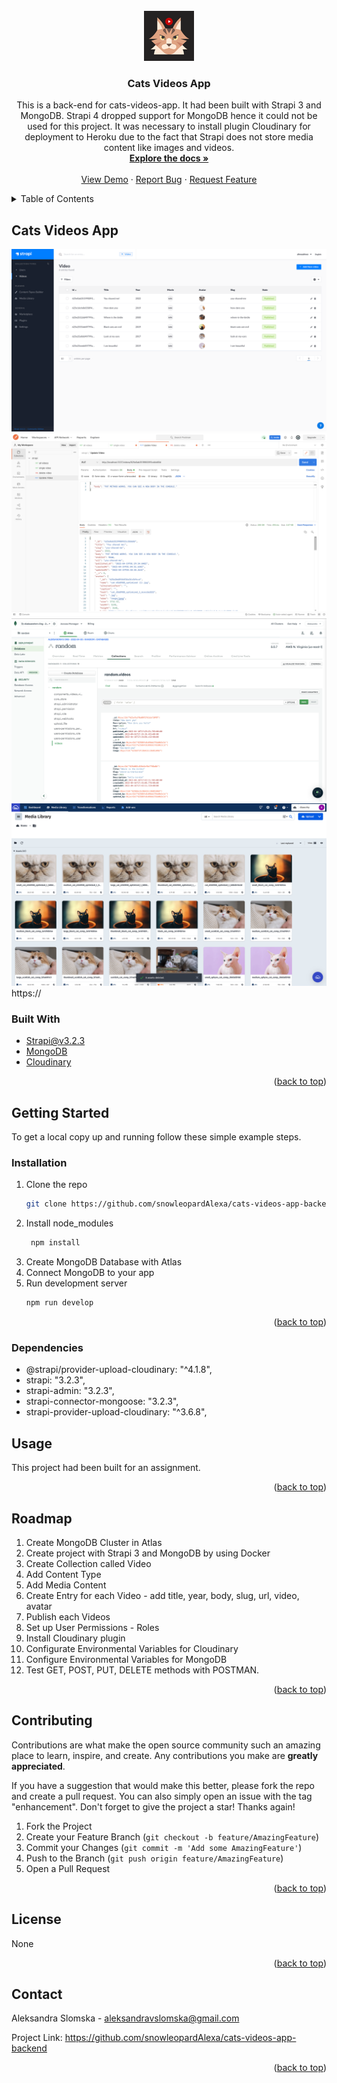 <div id="top"></div>
<!-- PROJECT SHIELDS -->

<!-- PROJECT LOGO -->
<br />
<div align="center">
  <a href="https://github.com/snowleopardAlexa/cats-videos-app-backend">
    <img src="cat-logo.png" alt="Logo" width="80" height="80">
  </a>

<h3 align="center">Cats Videos App</h3>

  <p align="center">
    This is a back-end for cats-videos-app. It had been built with Strapi 3 and MongoDB. Strapi 4 dropped support for MongoDB hence it could not be used for this project. It was necessary to install plugin Cloudinary for deployment to Heroku due to the fact that Strapi does not store media content like images and videos. 
    <br />
    <a href="https://github.com/snowleopardAlexa/cats-videos-app-backend"><strong>Explore the docs »</strong></a>
    <br />
    <br />
    <a href="">View Demo</a>
    ·
    <a href="https://github.com/snowleopardAlexa/cats-videos-app-backend/issues">Report Bug</a>
    ·
    <a href="https://github.com/snowleopardAlexa/cats-videos-app-backend/issues">Request Feature</a>
  </p>
</div>



<!-- TABLE OF CONTENTS -->
<details>
  <summary>Table of Contents</summary>
  <ol>
    <li>
      <a href="#about-the-project">About The Project</a>
      <ul>
        <li><a href="#built-with">Built With</a></li>
      </ul>
    </li>
    <li>
      <a href="#getting-started">Getting Started</a>
      <ul>
        <li><a href="#installation">Installation</a></li>
        <li><a href="#dependencies">Dependencies</a></li>
      </ul>
    </li>
    <li><a href="#usage">Usage</a></li>
    <li><a href="#roadmap">Roadmap</a></li>
    <li><a href="#contributing">Contributing</a></li>
    <li><a href="#license">License</a></li>
    <li><a href="#contact">Contact</a></li>
    <li><a href="#acknowledgments">Acknowledgments</a></li>
  </ol>
</details>


<!-- ABOUT THE PROJECT -->
## Cats Videos App

![Alt text](strapi.png?raw=true "Cats Videos App") 
![Alt text](postman-1.png?raw=true "Cats Videos App") 
![Alt text](mongo.png?raw=true "Cats Videos App") 
![Alt text](cloud.png?raw=true "Cats Videos App") https://

### Built With

* [Strapi@v3.2.3](https://docs-v3.strapi.io/developer-docs/latest/getting-started/introduction.html)
* [MongoDB](https://www.mongodb.com/)
* [Cloudinary](https://cloudinary.com/)


<p align="right">(<a href="#top">back to top</a>)</p>


<!-- GETTING STARTED -->
## Getting Started

To get a local copy up and running follow these simple example steps.

### Installation

1. Clone the repo
   ```sh
   git clone https://github.com/snowleopardAlexa/cats-videos-app-backend.git
   ```
2. Install node_modules
   ```sh
    npm install
   ```
3. Create MongoDB Database with Atlas
4. Connect MongoDB to your app 
5. Run development server
    ```sh
    npm run develop
   ```

<p align="right">(<a href="#top">back to top</a>)</p>

### Dependencies

- @strapi/provider-upload-cloudinary: "^4.1.8",
- strapi: "3.2.3",
- strapi-admin: "3.2.3",
- strapi-connector-mongoose: "3.2.3",
- strapi-provider-upload-cloudinary: "^3.6.8",

<!-- USAGE EXAMPLES -->
## Usage

This project had been built for an assignment. 

<p align="right">(<a href="#top">back to top</a>)</p>


<!-- ROADMAP -->
## Roadmap
1. Create MongoDB Cluster in Atlas
2. Create project with Strapi 3 and MongoDB by using Docker
3. Create Collection called Video
4. Add Content Type
5. Add Media Content
6. Create Entry for each Video - add title, year, body, slug, url, video, avatar
7. Publish each Videos
8. Set up User Permissions - Roles
9. Install Cloudinary plugin
10. Configurate Environmental Variables for Cloudinary
11. Configure Environmental Variables for MongoDB
12. Test GET, POST, PUT, DELETE methods with POSTMAN. 

<p align="right">(<a href="#top">back to top</a>)</p>


<!-- CONTRIBUTING -->
## Contributing

Contributions are what make the open source community such an amazing place to learn, inspire, and create. Any contributions you make are **greatly appreciated**.

If you have a suggestion that would make this better, please fork the repo and create a pull request. You can also simply open an issue with the tag "enhancement".
Don't forget to give the project a star! Thanks again!

1. Fork the Project
2. Create your Feature Branch (`git checkout -b feature/AmazingFeature`)
3. Commit your Changes (`git commit -m 'Add some AmazingFeature'`)
4. Push to the Branch (`git push origin feature/AmazingFeature`)
5. Open a Pull Request

<p align="right">(<a href="#top">back to top</a>)</p>


<!-- LICENSE -->
## License

None

<p align="right">(<a href="#top">back to top</a>)</p>


<!-- CONTACT -->
## Contact

Aleksandra Slomska - aleksandravslomska@gmail.com

Project Link: https://github.com/snowleopardAlexa/cats-videos-app-backend

<p align="right">(<a href="#top">back to top</a>)</p>



<!-- MARKDOWN LINKS & IMAGES -->
<!-- https://www.markdownguide.org/basic-syntax/#reference-style-links -->
[contributors-shield]: https://img.shields.io/github/contributors/snowleopardAlexa/medium-clone.svg?style=for-the-badge
[contributors-url]: https://github.com/github_username/repo_name/graphs/contributors
[forks-shield]: https://img.shields.io/github/forks/github_username/repo_name.svg?style=for-the-badge
[forks-url]: https://github.com/github_username/repo_name/network/members
[stars-shield]: https://img.shields.io/github/stars/github_username/repo_name.svg?style=for-the-badge
[stars-url]: https://github.com/github_username/repo_name/stargazers
[issues-shield]: https://img.shields.io/github/issues/github_username/repo_name.svg?style=for-the-badge
[issues-url]: https://github.com/github_username/repo_name/issues
[license-shield]: https://img.shields.io/github/license/github_username/repo_name.svg?style=for-the-badge
[license-url]: https://github.com/github_username/repo_name/blob/master/LICENSE.txt
[linkedin-shield]: https://img.shields.io/badge/-LinkedIn-black.svg?style=for-the-badge&logo=linkedin&colorB=555
[linkedin-url]: https://linkedin.com/in/linkedin_username
[product-screenshot]: images/screenshot.png
